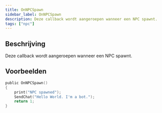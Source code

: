 ```yaml
---
title: OnNPCSpawn
sidebar_label: OnNPCSpawn
description: Deze callback wordt aangeroepen wanneer een NPC spawnt.
tags: ["npc"]
---
```


## Beschrijving

Deze callback wordt aangeroepen wanneer een NPC spawnt.

## Voorbeelden

```c
public OnNPCSpawn()
{
    print("NPC spawned");
    SendChat("Hello World. I'm a bot.");
    return 1;
}
```
